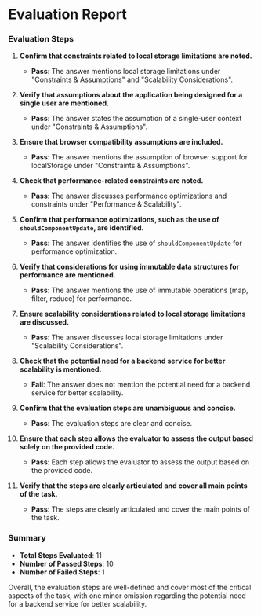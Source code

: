 # Evaluation Report

### Evaluation Steps

1. **Confirm that constraints related to local storage limitations are noted.**
   - **Pass**: The answer mentions local storage limitations under "Constraints & Assumptions" and "Scalability Considerations".

2. **Verify that assumptions about the application being designed for a single user are mentioned.**
   - **Pass**: The answer states the assumption of a single-user context under "Constraints & Assumptions".

3. **Ensure that browser compatibility assumptions are included.**
   - **Pass**: The answer mentions the assumption of browser support for localStorage under "Constraints & Assumptions".

4. **Check that performance-related constraints are noted.**
   - **Pass**: The answer discusses performance optimizations and constraints under "Performance & Scalability".

5. **Confirm that performance optimizations, such as the use of `shouldComponentUpdate`, are identified.**
   - **Pass**: The answer identifies the use of `shouldComponentUpdate` for performance optimization.

6. **Verify that considerations for using immutable data structures for performance are mentioned.**
   - **Pass**: The answer mentions the use of immutable operations (map, filter, reduce) for performance.

7. **Ensure scalability considerations related to local storage limitations are discussed.**
   - **Pass**: The answer discusses local storage limitations under "Scalability Considerations".

8. **Check that the potential need for a backend service for better scalability is mentioned.**
   - **Fail**: The answer does not mention the potential need for a backend service for better scalability.

9. **Confirm that the evaluation steps are unambiguous and concise.**
   - **Pass**: The evaluation steps are clear and concise.

10. **Ensure that each step allows the evaluator to assess the output based solely on the provided code.**
    - **Pass**: Each step allows the evaluator to assess the output based on the provided code.

11. **Verify that the steps are clearly articulated and cover all main points of the task.**
    - **Pass**: The steps are clearly articulated and cover the main points of the task.

### Summary

- **Total Steps Evaluated**: 11
- **Number of Passed Steps**: 10
- **Number of Failed Steps**: 1

Overall, the evaluation steps are well-defined and cover most of the critical aspects of the task, with one minor omission regarding the potential need for a backend service for better scalability.